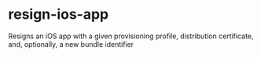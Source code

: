 # resign-ios-app
Resigns an iOS app with a given provisioning profile, distribution certificate, and, optionally, a new bundle identifier
